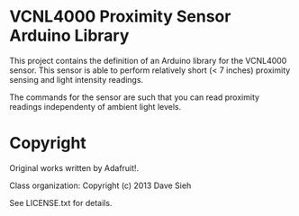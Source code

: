VCNL4000 Proximity Sensor Arduino Library
=========================================

This project contains the definition of an Arduino library for the VCNL4000
sensor. This sensor is able to perform relatively short (< 7 inches) proximity
sensing and light intensity readings.

The commands for the sensor are such that you can read proximity readings
independenty of ambient light levels.

Copyright
=========

Original works written by Adafruit!.

Class organization: Copyright (c) 2013 Dave Sieh

See LICENSE.txt for details.

